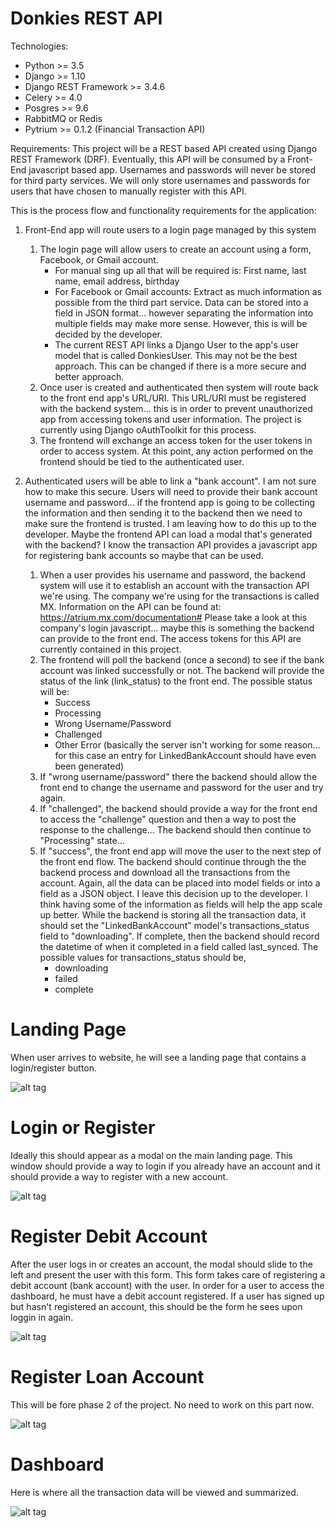 # Donkies REST API

Technologies:
- Python >= 3.5
- Django >= 1.10
- Django REST Framework >= 3.4.6
- Celery >= 4.0
- Posgres >= 9.6
- RabbitMQ or Redis
- Pytrium >= 0.1.2 (Financial Transaction API)


Requirements:
This project will be a REST based API created using Django REST Framework (DRF).
Eventually, this API will be consumed by a Front-End javascript based app.
Usernames and passwords will never be stored for third party services. We will only store usernames and
passwords for users that have chosen to manually register with this API.

This is the process flow and functionality requirements for the application:

1. Front-End app will route users to a login page managed by this system
    1. The login page will allow users to create an account using a form, Facebook, or Gmail account.
        - For manual sing up all that will be required is:
        First name, last name, email address, birthday
        - For Facebook or Gmail accounts:
        Extract as much information as possible from the third part service.
        Data can be stored into a field in JSON format... however separating the information into multiple fields may make more sense. However, this is will be decided by the developer.
        - The current REST API links a Django User to the app's user model that is called DonkiesUser. This may not be the best approach. This can be changed if there is a more secure and better approach.
    2. Once user is created and authenticated then system will route back to the front end app's URL/URI. This URL/URI must be registered with the backend system... this is in order to prevent unauthorized app from accessing tokens and user information. The project is currently using Django oAuthToolkit for this process.
    3. The frontend will exchange an access token for the user tokens in order to access system. At this point, any action performed on the frontend should be tied to the authenticated user.

2. Authenticated users will be able to link a "bank account". I am not sure how to make this secure. Users will need to provide their bank account username and password... if the frontend app is going to be collecting the information and then sending it to the backend then we need to make sure the frontend is trusted. I am leaving how to do this up to the developer. Maybe the frontend API can load a modal that's generated with the backend? I know the transaction API provides a javascript app for registering bank accounts so maybe that can be used.
    1. When a user provides his username and password, the backend system will use it to establish an account with the transaction API we're using. The company we're using for the transactions is called MX. Information on the API can be found at: https://atrium.mx.com/documentation# Please take a look at this company's login javascript... maybe this is something the backend can provide to the front end. The access tokens for this API are currently contained in this project.
    2. The frontend will poll the backend (once a second) to see if the bank account was linked successfully or not. The backend will provide the status of the link (link_status) to the front end. The possible status will be:  
        - Success
        - Processing
        - Wrong Username/Password
        - Challenged
        - Other Error (basically the server isn't working for some reason... for this case an entry for LinkedBankAccount should have even been generated)
    3. If "wrong username/password" there the backend should allow the front end to change the username and password for the user and try again.
    4. If "challenged", the backend should provide a way for the front end to access the "challenge" question and then a way to post the response to the challenge... The backend should then continue to "Processing" state...
    6. If "success", the front end app will move the user to the next step of the front end flow. The backend should continue through the the backend process and download all the transactions from the account. Again, all the data can be placed into model fields or into a field as a JSON object. I leave this decision up to the developer. I think having some of the information as fields will help the app scale up better. While the backend is storing all the transaction data, it should set the "LinkedBankAccount" model's transactions_status field to "downloading". If complete, then the backend should record the datetime of when it completed in a field called last_synced. The possible values for transactions_status should be,
        - downloading
        - failed
        - complete

# Landing Page
When user arrives to website, he will see a landing page that contains a login/register button. 

![alt tag](https://github.com/aeria-io/DonkiesRestAPI/blob/master/readme_assets/Landing-1.png)

# Login or Register
Ideally this should appear as a modal on the main landing page. This window should provide a way to login if you already have an account and it should provide a way to register with a new account.

![alt tag](https://github.com/aeria-io/DonkiesRestAPI/blob/master/readme_assets/CreateAccount-2.png)

# Register Debit Account
After the user logs in or creates an account, the modal should slide to the left and present the user with this form. This form takes care of registering a debit account (bank account) with the user. In order for a user to access the dashboard, he must have a debit account registered. If a user has signed up but hasn't registered an account, this should be the form he sees upon loggin in again.

![alt tag](https://github.com/aeria-io/DonkiesRestAPI/blob/master/readme_assets/LinkBank-3.png)

# Register Loan Account
This will be fore phase 2 of the project. No need to work on this part now.

![alt tag](https://github.com/aeria-io/DonkiesRestAPI/blob/master/readme_assets/LinkLender-4.png)

# Dashboard
Here is where all the transaction data will be viewed and summarized.

![alt tag](https://github.com/aeria-io/DonkiesRestAPI/blob/master/readme_assets/DashBoard-5.png)

